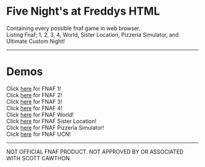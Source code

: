 # Five Night's at Freddys HTML
 Containing every possible fnaf game in web browser.<br>
 Listing Fnaf; 1, 2, 3, 4, World, Sister Location, Pizzeria Simulator, and Ultimate Custom Night!
<hr>

# Demos
Click [here](https://irv77.github.io/hd_fnaf/1/) for FNAF 1!<br>
Click [here](https://irv77.github.io/hd_fnaf/2/) for FNAF 2!<br>
Click [here](https://irv77.github.io/hd_fnaf/3/) for FNAF 3!<br>
Click [here](https://irv77.github.io/hd_fnaf/4/) for FNAF 4!<br>
Click [here](https://irv77.github.io/hd_fnaf/w/) for FNAF World!<br>
Click [here](https://irv77.github.io/hd_fnaf/sl/) for FNAF Sister Location!<br>
Click [here](https://irv77.github.io/hd_fnaf/ps/) for FNAF Pizzeria Simulator!<br>
Click [here](https://irv77.github.io/hd_fnaf/ucn/) for FNAF UCN!


 <hr>

NOT OFFICIAL FNAF PRODUCT. NOT APPROVED BY OR ASSOCIATED WITH SCOTT CAWTHON.